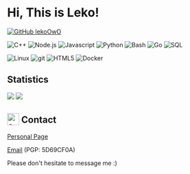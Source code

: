 # Hi, This is Leko!

[![GitHub lekoOwO](https://img.shields.io/github/followers/lekoOwO?label=follow&style=social)](https://github.com/lekoOwO)

<p>
    <img alt="C++" src="https://img.shields.io/badge/-C++-00599c?logo=c%2b%2b&logoColor=fff&style=for-the-badge">
    <img alt="Node.js" src="https://img.shields.io/badge/-Node.js-336633?logo=Node.js&logoColor=fff&style=for-the-badge">
    <img alt="Javascript" src="https://img.shields.io/badge/-Javascript-f7df1e?logo=javascript&logoColor=fff&style=for-the-badge">
    <img alt="Python" src="https://img.shields.io/badge/-Python-3776ab?logo=python&logoColor=fff&style=for-the-badge">
    <img alt="Bash" src="https://img.shields.io/badge/-Bash-4eaa25?logo=gnu-bash&logoColor=fff&style=for-the-badge">
    <img alt="Go" src="https://img.shields.io/badge/-Go-00add8?logo=go&logoColor=fff&style=for-the-badge">
    <img alt="SQL" src="https://img.shields.io/badge/-SQL-4479a1?logo=mysql&logoColor=fff&style=for-the-badge">
    
</p>
<p>
  <img alt="Linux" src="https://img.shields.io/badge/-GNU%2FLinux-fcc624?logo=linux&logoColor=fff&style=for-the-badge">
  <img alt="git" src="https://img.shields.io/badge/-git-f05032?logo=git&logoColor=fff&style=for-the-badge">
  <img alt="HTML5" src="https://img.shields.io/badge/-HTML5-e34f26?logo=html5&logoColor=fff&style=for-the-badge">
  <img alt="Docker" src="https://img.shields.io/badge/-Docker-2496ed?logo=docker&logoColor=fff&style=for-the-badge">
</p>

## Statistics

<img src="https://github-readme-stats.lekoowo.vercel.app/api?username=lekoOwO&show_icons=true&theme=graywhite&count_private=true&cache_seconds=1800" />

<img src="https://github-readme-stats.lekoowo.vercel.app/api/top-langs/?username=lekoOwO&theme=graywhite&count_private=true&exclude_repo=NCU_CS_HW,MarioCppC&langs_count=10&layout=compact&cache_seconds=1800" />

<h2><img width="28" height="28" valign="text-bottom" alt="speech balloon" src="https://github.githubassets.com/images/icons/emoji/unicode/1f4ac.png"> Contact</h2>

[Personal Page](https://leko.moe)

[Email](mailto:leko@leko.moe) (PGP: 5D69CF0A)

Please don't hesitate to message me :)
